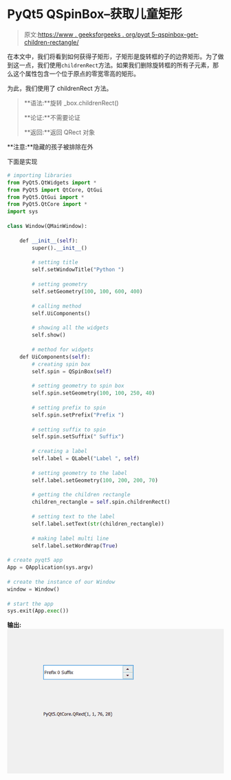 # PyQt5 QSpinBox–获取儿童矩形

> 原文:[https://www . geeksforgeeks . org/pyqt 5-qspinbox-get-children-rectangle/](https://www.geeksforgeeks.org/pyqt5-qspinbox-getting-children-rectangle/)

在本文中，我们将看到如何获得子矩形，子矩形是旋转框的子的边界矩形。为了做到这一点，我们使用`childrenRect`方法。如果我们删除旋转框的所有子元素，那么这个属性包含一个位于原点的零宽零高的矩形。

为此，我们使用了 childrenRect 方法。

> **语法:**旋转 _box.childrenRect()
> 
> **论证:**不需要论证
> 
> **返回:**返回 QRect 对象

**注意:**隐藏的孩子被排除在外

下面是实现

```py
# importing libraries
from PyQt5.QtWidgets import * 
from PyQt5 import QtCore, QtGui
from PyQt5.QtGui import * 
from PyQt5.QtCore import * 
import sys

class Window(QMainWindow):

    def __init__(self):
        super().__init__()

        # setting title
        self.setWindowTitle("Python ")

        # setting geometry
        self.setGeometry(100, 100, 600, 400)

        # calling method
        self.UiComponents()

        # showing all the widgets
        self.show()

        # method for widgets
    def UiComponents(self):
        # creating spin box
        self.spin = QSpinBox(self)

        # setting geometry to spin box
        self.spin.setGeometry(100, 100, 250, 40)

        # setting prefix to spin
        self.spin.setPrefix("Prefix ")

        # setting suffix to spin
        self.spin.setSuffix(" Suffix")

        # creating a label
        self.label = QLabel("Label ", self)

        # setting geometry to the label
        self.label.setGeometry(100, 200, 200, 70)

        # getting the children rectangle
        children_rectangle = self.spin.childrenRect()

        # setting text to the label
        self.label.setText(str(children_rectangle))

        # making label multi line
        self.label.setWordWrap(True)

# create pyqt5 app
App = QApplication(sys.argv)

# create the instance of our Window
window = Window()

# start the app
sys.exit(App.exec())
```

**输出:**
![](img/e15c7f99cd123997ecf2728119bcef72.png)
